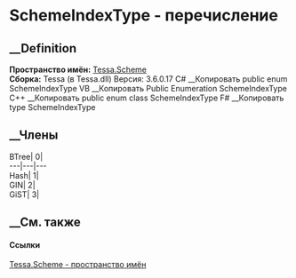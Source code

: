 # SchemeIndexType - перечисление
##  __Definition
 **Пространство имён:** [Tessa.Scheme](N_Tessa_Scheme.htm)  
 **Сборка:** Tessa (в Tessa.dll) Версия: 3.6.0.17
C# __Копировать
     public enum SchemeIndexType
VB __Копировать
     Public Enumeration SchemeIndexType
C++ __Копировать
     public enum class SchemeIndexType
F# __Копировать
     type SchemeIndexType
##  __Члены
BTree| 0|  
---|---|---  
Hash| 1|  
GIN| 2|  
GiST| 3|  
## __См. также
#### Ссылки
[Tessa.Scheme - пространство имён](N_Tessa_Scheme.htm)

